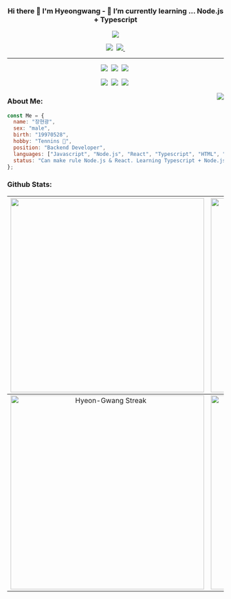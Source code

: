 ### <p align="center">Hi there 👋 I'm Hyeongwang - 🌱 I’m currently learning ... Node.js + Typescript</p>

<p align="center">
  <a href="https://github.com/Hyeon-Gwang"><img src="https://typing-text-svg.herokuapp.com?color=%231EF71E&center=true&vCenter=true&lines=%EC%97%B4%EC%A0%95%EB%84%98%EC%B9%98%EB%8A%94+%EC%A3%BC%EB%8B%88%EC%96%B4+%EB%B0%B1%EC%97%94%EB%93%9C+%EA%B0%9C%EB%B0%9C%EC%9E%90+%5E%5E;JavaScript+TypeScript+Node.js+%2B+React"></a>
</p>

<div align="center">
  <a href="https://blog.naver.com/wkdgusrhkd97"><img src="https://img.shields.io/badge/Naver blog-03C75A?style=for-the-badge&logo=Naver&logoColor=white"></a>&nbsp;
  <a href="https://viridian-meteor-4a9.notion.site/_bada-8d168435efeb4abb83d069f9ed3142be"><img src="https://img.shields.io/badge/Notion-000000?style=for-the-badge&logo=Notion&logoColor=white">&nbsp;</a>
  </br>
  <hr>
  <img src="https://img.shields.io/badge/Javascript-F7DF1E?style=for-the-badge&logo=Javascript&logoColor=2d2d2d">&nbsp;
  <img src="https://img.shields.io/badge/Typescript-3178c6?style=for-the-badge&logo=Typescript&logoColor=ffffff">&nbsp;
  <img src="https://img.shields.io/badge/Node.js-339933?style=for-the-badge&logo=Node.js&logoColor=fff">&nbsp;</br>
  
  <img src="https://img.shields.io/badge/React-61DAFB?style=for-the-badge&logo=React&logoColor=2d2d2d">&nbsp;
  <img src="https://img.shields.io/badge/HTML5-E34F26?style=for-the-badge&logo=HTML5&logoColor=fff">&nbsp;
  <img src="https://img.shields.io/badge/CSS3-1572B6?style=for-the-badge&logo=CSS3&logoColor=fff">&nbsp;
  
</div>


<img align="right" src="https://user-images.githubusercontent.com/48178101/162020484-d32e7fc2-9568-40ae-a213-3dd5518c2c6e.png"></a>
### About Me:
```javascript
const Me = {
  name: "장현광",
  sex: "male",
  birth: "19970528",
  hobby: "Tennins 🎾",
  position: "Backend Developer",
  languages: ["Javascript", "Node.js", "React", "Typescript", "HTML", "CSS"],
  status: "Can make rule Node.js & React. Learning Typescript + Node.js.....",
};
```

### Github Stats:
<img width="450em" src="https://github-profile-trophy.vercel.app/?username=Hyeon-Gwang&theme=radical&row=2&column=4&margin-w=10&margin-h=15&no-bg=true)](https://github.com/ryo-ma/github-profile-trophy"> |  <img  width="450em" src="https://github-readme-stats.vercel.app/api/top-langs?username=Hyeon-Gwang&show_icons=true&locale=en&layout=compact&theme=radical" alt="Hyeon-Gwang's Most used lang" />
:-------------------------:|:-------------------------:
<img  width="450em"   src="https://github-readme-streak-stats.herokuapp.com/?user=Hyeon-Gwang&theme=radical" alt="Hyeon-Gwang Streak" /> | <img  width="450em" align="center" alt="Hyeon-Gwang's Github stats"  src="https://github-readme-stats.vercel.app/api?username=Hyeon-Gwang&show_icons=true&count_private=true&theme=radical" /> 








<!--
**Hyeon-Gwang/Hyeon-Gwang** is a ✨ _special_ ✨ repository because its `README.md` (this file) appears on your GitHub profile.

Here are some ideas to get you started:

- 🔭 I’m currently working on ...

- 👯 I’m looking to collaborate on ...
- 🤔 I’m looking for help with ...
- 💬 Ask me about ...
- 📫 How to reach me: ...
- 😄 Pronouns: ...
- ⚡ Fun fact: ...
-->
